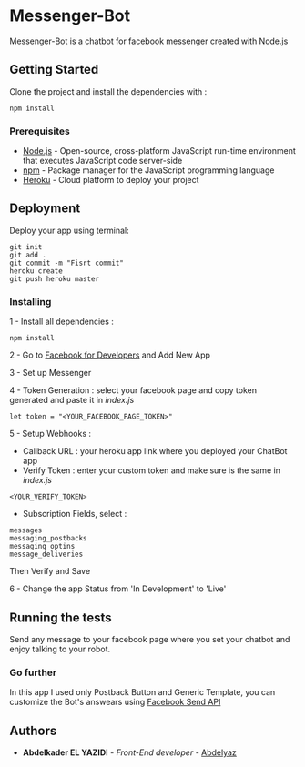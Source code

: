 # Messenger-Bot

Messenger-Bot is a chatbot for facebook messenger created with Node.js

## Getting Started

Clone the project and install the dependencies with :

```
npm install
```

### Prerequisites

* [Node.js](https://nodejs.org/en/) - Open-source, cross-platform JavaScript run-time environment that executes JavaScript code server-side
* [npm](https://www.npmjs.com/) - Package manager for the JavaScript programming language
* [Heroku](https://heroku.com) - Cloud platform to deploy your project


## Deployment

Deploy your app using terminal:

```
git init
git add .
git commit -m "Fisrt commit"
heroku create
git push heroku master
```

### Installing

1 - Install all dependencies :

```
npm install
```

2 - Go to [Facebook for Developers](https://developers.facebook.com/) and Add New App

3 - Set up Messenger

4 - Token Generation : select your facebook page and copy token generated and paste it in *index.js*

```
let token = "<YOUR_FACEBOOK_PAGE_TOKEN>"
```

5 - Setup Webhooks :

* Callback URL : your heroku app link where you deployed your ChatBot app
* Verify Token : enter your custom token and make sure is the same in *index.js*

```
<YOUR_VERIFY_TOKEN>
```
* Subscription Fields, select :

```
messages
messaging_postbacks
messaging_optins
message_deliveries
```
Then Verify and Save

6 - Change the app Status from 'In Development'  to 'Live'


## Running the tests

Send any message to your facebook page where you set your chatbot and enjoy talking to your robot.


### Go further

In this app I used only Postback Button and Generic Template, you can customize the Bot's answears using [Facebook Send API](https://developers.facebook.com/docs/messenger-platform/reference/send-api/)

## Authors

* **Abdelkader EL YAZIDI** - *Front-End developer* - [Abdelyaz](https://github.com/abdelyaz)
